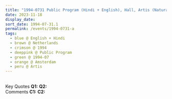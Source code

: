 ```yaml
---
title: "1994-0731 Public Program (Hindi + English), Hall, Artis (Natura Artis Magistra), Plantage Middenlaan 41 A, Amsterdam, Netherlands"
date: 2023-11-18
display_date: 
sort_date: 1994-07-31.1
permalink: /events/1994-0731-a
tags:
  - blue @ English + Hindi
  - brown @ Netherlands
  - crimson @ 1994
  - deeppink @ Public Program
  - green @ 1994-07
  - orange @ Amsterdam
  - peru @ Artis
---
```


<br>

<wave-list>
  <list-title color="DarkSeaGreen" width="55">Key Quotes</list-title>
  <list-item color="BlanchedAlmond" width="280"><b>Q1:</b> <i></i></list-item>
  <list-item color="Lavender" width="280"><b>Q2:</b> <i></i></list-item>
</wave-list>

<br>

<wave-list>
  <list-title color="DarkSeaGreen" width="55">Comments</list-title>
  <list-item color="BlanchedAlmond" width="280"><b>C1:</b> <i></i></list-item>
  <list-item color="Lavender" width="280"><b>C2:</b> <i></i></list-item>
</wave-list>